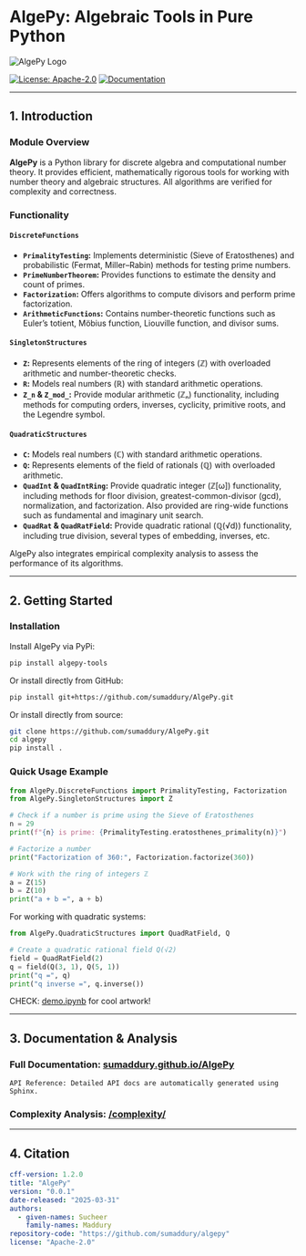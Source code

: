 # AlgePy: Algebraic Tools in Pure Python

![AlgePy Logo](https://upload.wikimedia.org/wikipedia/commons/thumb/f/fd/Algebra_Proof_Diagram_Inverse.svg/640px-Algebra_Proof_Diagram_Inverse.svg.png)

[![License: Apache-2.0](https://img.shields.io/badge/License-Apache%202.0-blue.svg)](LICENSE.txt)
[![Documentation](https://img.shields.io/badge/docs-sumaddury.github.io/AlgePy-blue)](https://sumaddury.github.io/AlgePy/)

---

## 1. Introduction

### Module Overview

**AlgePy** is a Python library for discrete algebra and computational number theory. It provides efficient, mathematically rigorous tools for working with number theory and algebraic structures. All algorithms are verified for complexity and correctness.

### Functionality

#### `DiscreteFunctions`
- **`PrimalityTesting`:** Implements deterministic (Sieve of Eratosthenes) and probabilistic (Fermat, Miller–Rabin) methods for testing prime numbers.
- **`PrimeNumberTheorem`:** Provides functions to estimate the density and count of primes.
- **`Factorization`:** Offers algorithms to compute divisors and perform prime factorization.
- **`ArithmeticFunctions`:** Contains number-theoretic functions such as Euler’s totient, Möbius function, Liouville function, and divisor sums.

#### `SingletonStructures`
- **`Z`:**  Represents elements of the ring of integers (ℤ) with overloaded arithmetic and number-theoretic checks.
- **`R`:**  Models real numbers (ℝ) with standard arithmetic operations.
- **`Z_n` & `Z_mod_`:**  Provide modular arithmetic (ℤₙ) functionality, including methods for computing orders, inverses, cyclicity, primitive roots, and the Legendre symbol.

#### `QuadraticStructures`
- **`C`:**  Models real numbers (ℂ) with standard arithmetic operations.
- **`Q`:**  Represents elements of the field of rationals (ℚ) with overloaded arithmetic.
- **`QuadInt` & `QuadIntRing`:**  Provide quadratic integer (ℤ[ω]) functionality, including methods for floor division, greatest-common-divisor (gcd), normalization, and factorization. Also provided are ring-wide functions such as fundamental and imaginary unit search.
- **`QuadRat` & `QuadRatField`:** Provide quadratic rational (ℚ(√d)) functionality, including true division, several types of embedding, inverses, etc.

AlgePy also integrates empirical complexity analysis to assess the performance of its algorithms.

---
## 2. Getting Started

### Installation

Install AlgePy via PyPi:
```bash
pip install algepy-tools
```

Or install directly from GitHub:

```bash
pip install git+https://github.com/sumaddury/AlgePy.git
```

Or install directly from source:

```bash
git clone https://github.com/sumaddury/AlgePy.git
cd algepy
pip install .
```

### Quick Usage Example

```python
from AlgePy.DiscreteFunctions import PrimalityTesting, Factorization
from AlgePy.SingletonStructures import Z

# Check if a number is prime using the Sieve of Eratosthenes
n = 29
print(f"{n} is prime: {PrimalityTesting.eratosthenes_primality(n)}")

# Factorize a number
print("Factorization of 360:", Factorization.factorize(360))

# Work with the ring of integers ℤ
a = Z(15)
b = Z(10)
print("a + b =", a + b)
```
For working with quadratic systems:
```python
from AlgePy.QuadraticStructures import QuadRatField, Q

# Create a quadratic rational field Q(√2)
field = QuadRatField(2)
q = field(Q(3, 1), Q(5, 1))
print("q =", q)
print("q inverse =", q.inverse())
```
CHECK: [demo.ipynb](https://github.com/sumaddury/AlgePy/blob/main/demo.ipynb) for cool artwork!

---
## 3. Documentation & Analysis

### Full Documentation: [sumaddury.github.io/AlgePy](https://sumaddury.github.io/AlgePy/index.html)
    API Reference: Detailed API docs are automatically generated using Sphinx.
### Complexity Analysis: [/complexity/](https://github.com/sumaddury/AlgePy/blob/main/complexity/)

---
## 4. Citation

```yaml
cff-version: 1.2.0
title: "AlgePy"
version: "0.0.1"
date-released: "2025-03-31"
authors:
  - given-names: Sucheer
    family-names: Maddury
repository-code: "https://github.com/sumaddury/algepy"
license: "Apache-2.0"
```
